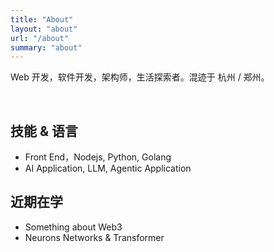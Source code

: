```yaml
---
title: "About"
layout: "about"
url: "/about"
summary: "about"
---
```


Web 开发，软件开发，架构师，生活探索者。混迹于 杭州 / 郑州。


<br />

## 技能 & 语言
* Front End，Nodejs, Python, Golang
* AI Application, LLM, Agentic Application

## 近期在学
* Something about Web3
* Neurons Networks & Transformer
